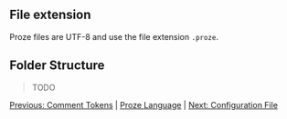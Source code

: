 ## File extension

Proze files are UTF-8 and use the file extension `.proze`.

## Folder Structure

> TODO

[Previous: Comment Tokens](./comment-tokens.md) | [Proze Language](./proze-language.md) | [Next: Configuration File](./config.md)
